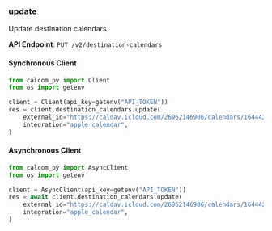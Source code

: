 
### update <a name="update"></a>
Update destination calendars



**API Endpoint**: `PUT /v2/destination-calendars`

#### Synchronous Client

```python
from calcom_py import Client
from os import getenv

client = Client(api_key=getenv("API_TOKEN"))
res = client.destination_calendars.update(
    external_id="https://caldav.icloud.com/26962146906/calendars/1644422A-1945-4438-BBC0-4F0Q23A57R7S/",
    integration="apple_calendar",
)
```

#### Asynchronous Client

```python
from calcom_py import AsyncClient
from os import getenv

client = AsyncClient(api_key=getenv("API_TOKEN"))
res = await client.destination_calendars.update(
    external_id="https://caldav.icloud.com/26962146906/calendars/1644422A-1945-4438-BBC0-4F0Q23A57R7S/",
    integration="apple_calendar",
)
```
